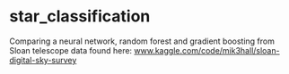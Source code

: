 # star_classification

Comparing a neural network, random forest and gradient boosting from Sloan telescope data found here: www.kaggle.com/code/mik3hall/sloan-digital-sky-survey
